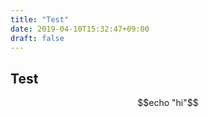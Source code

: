 ```yaml
---
title: "Test"
date: 2019-04-10T15:32:47+09:00
draft: false
---
```


## Test



```math
echo "hi"
```
